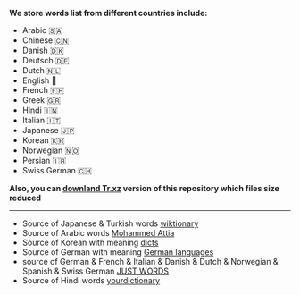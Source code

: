 **We store words list from different countries include:**
- Arabic 🇸🇦
- Chinese 🇨🇳
- Danish 🇩🇰
- Deutsch 🇩🇪
- Dutch 🇳🇱
- English 🏴󠁧󠁢󠁥󠁮󠁧󠁿
- French 🇫🇷
- Greek 🇬🇷
- Hindi 🇮🇳
- Italian 🇮🇹
- Japanese 🇯🇵
- Korean 🇰🇷
- Norwegian 🇳🇴
- Persian 🇮🇷
- Swiss German 🇨🇭

**Also, you can [downland Tr.xz](https://github.com/beh185/words-database/releases/download/v2.1.0/words-database.tar.xz) version of this repository which files size reduced**

---
 - Source of Japanese & Turkish words  [wiktionary](https://en.wiktionary.org/) 
 - Source of Arabic words [Mohammed Attia](https://sourceforge.net/u/mohammedattia/profile/)
 - Source of Korean with meaning [dicts](https://www.dicts.info/)
 - Source of German with meaning [German languages](https://german.net/)
 - source of German & French & Italian & Danish & Dutch & Norwegian & Spanish & Swiss German [JUST WORDS](http://gwicks.net/justwords.htm)
 - Source of Hindi words [yourdictionary](https://assets.ltkcontent.com/files/hindi-words-list.pdf)
